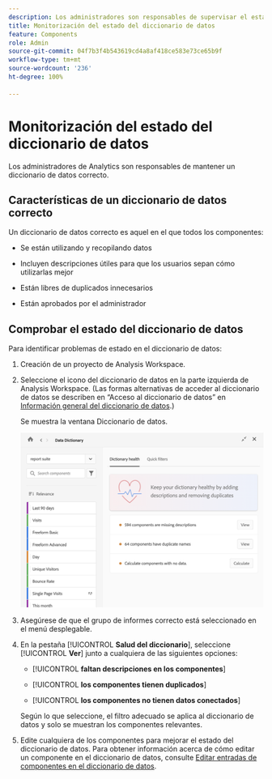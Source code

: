 ```yaml
---
description: Los administradores son responsables de supervisar el estado del diccionario de datos. Esto incluye si los componentes están recopilando datos, están aprobados, contienen descripciones y no tienen duplicados.
title: Monitorización del estado del diccionario de datos
feature: Components
role: Admin
source-git-commit: 04f7b3f4b543619cd4a8af418ce583e73ce65b9f
workflow-type: tm+mt
source-wordcount: '236'
ht-degree: 100%

---
```


# Monitorización del estado del diccionario de datos

Los administradores de Analytics son responsables de mantener un diccionario de datos correcto.

## Características de un diccionario de datos correcto

Un diccionario de datos correcto es aquel en el que todos los componentes:

* Se están utilizando y recopilando datos

* Incluyen descripciones útiles para que los usuarios sepan cómo utilizarlas mejor

* Están libres de duplicados innecesarios

* Están aprobados por el administrador

## Comprobar el estado del diccionario de datos

Para identificar problemas de estado en el diccionario de datos:

1. Creación de un proyecto de Analysis Workspace.

1. Seleccione el icono del diccionario de datos en la parte izquierda de Analysis Workspace. (Las formas alternativas de acceder al diccionario de datos se describen en “Acceso al diccionario de datos” en [Información general del diccionario de datos](/help/analyze/analysis-workspace/components/data-dictionary/data-dictionary-overview.md).)

   Se muestra la ventana Diccionario de datos.

   ![Vista de administrador del diccionario de datos](assets/data-dictionary-admin.png)

1. Asegúrese de que el grupo de informes correcto está seleccionado en el menú desplegable.

1. En la pestaña [!UICONTROL **Salud del diccionario**], seleccione [!UICONTROL **Ver**] junto a cualquiera de las siguientes opciones:

   * [!UICONTROL **faltan descripciones en los componentes**]

   * [!UICONTROL **los componentes tienen duplicados**]

   * [!UICONTROL **los componentes no tienen datos conectados**]

   Según lo que seleccione, el filtro adecuado se aplica al diccionario de datos y solo se muestran los componentes relevantes.

1. Edite cualquiera de los componentes para mejorar el estado del diccionario de datos. Para obtener información acerca de cómo editar un componente en el diccionario de datos, consulte [Editar entradas de componentes en el diccionario de datos](/help/analyze/analysis-workspace/components/data-dictionary/edit-entries-data-dictionary.md).